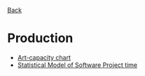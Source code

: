 [Back](README.md)

#  Production
  * [Art-capacity chart](https://www.breakingthewheel.com/character-art-capacity-chart/)
  * [Statistical Model of Software Project time](https://erikbern.com/2019/04/15/why-software-projects-take-longer-than-you-think-a-statistical-model.html)
